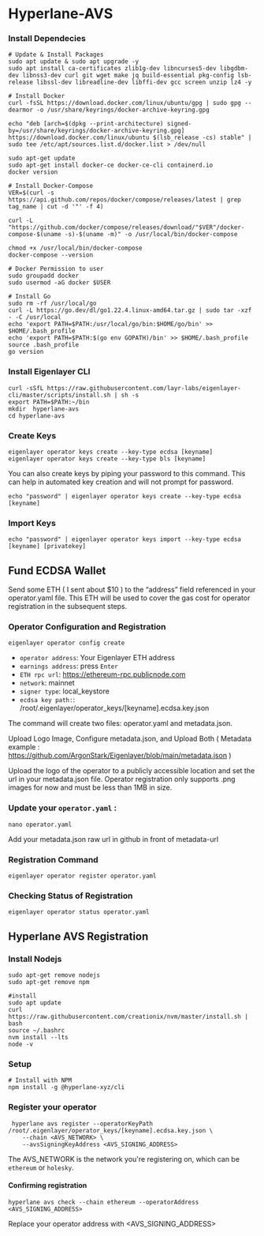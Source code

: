 # Hyperlane-AVS

### Install Dependecies 
```
# Update & Install Packages
sudo apt update & sudo apt upgrade -y
sudo apt install ca-certificates zlib1g-dev libncurses5-dev libgdbm-dev libnss3-dev curl git wget make jq build-essential pkg-config lsb-release libssl-dev libreadline-dev libffi-dev gcc screen unzip lz4 -y

# Install Docker
curl -fsSL https://download.docker.com/linux/ubuntu/gpg | sudo gpg --dearmor -o /usr/share/keyrings/docker-archive-keyring.gpg

echo "deb [arch=$(dpkg --print-architecture) signed-by=/usr/share/keyrings/docker-archive-keyring.gpg] https://download.docker.com/linux/ubuntu $(lsb_release -cs) stable" | sudo tee /etc/apt/sources.list.d/docker.list > /dev/null

sudo apt-get update
sudo apt-get install docker-ce docker-ce-cli containerd.io
docker version

# Install Docker-Compose
VER=$(curl -s https://api.github.com/repos/docker/compose/releases/latest | grep tag_name | cut -d '"' -f 4)

curl -L "https://github.com/docker/compose/releases/download/"$VER"/docker-compose-$(uname -s)-$(uname -m)" -o /usr/local/bin/docker-compose

chmod +x /usr/local/bin/docker-compose
docker-compose --version

# Docker Permission to user
sudo groupadd docker
sudo usermod -aG docker $USER

# Install Go
sudo rm -rf /usr/local/go
curl -L https://go.dev/dl/go1.22.4.linux-amd64.tar.gz | sudo tar -xzf - -C /usr/local
echo 'export PATH=$PATH:/usr/local/go/bin:$HOME/go/bin' >> $HOME/.bash_profile
echo 'export PATH=$PATH:$(go env GOPATH)/bin' >> $HOME/.bash_profile
source .bash_profile
go version
```

### Install Eigenlayer CLI 
```
curl -sSfL https://raw.githubusercontent.com/layr-labs/eigenlayer-cli/master/scripts/install.sh | sh -s
export PATH=$PATH:~/bin
mkdir  hyperlane-avs
cd hyperlane-avs
```

### Create Keys 
```
eigenlayer operator keys create --key-type ecdsa [keyname]
eigenlayer operator keys create --key-type bls [keyname]
```
You can also create keys by piping your password to this command. This can help in automated key creation and will not prompt for password. 
```
echo "password" | eigenlayer operator keys create --key-type ecdsa [keyname]
```
### Import Keys 
```
echo "password" | eigenlayer operator keys import --key-type ecdsa [keyname] [privatekey]
```

## Fund ECDSA Wallet
Send some ETH ( I sent about $10 ) to the “address” field referenced in your operator.yaml file. This ETH will be used to cover the gas cost for operator registration in the subsequent steps.

### Operator Configuration and Registration
``` 
eigenlayer operator config create
```
- `operator address`: Your Eigenlayer ETH address
- `earnings address`: press `Enter`
- `ETH rpc url`: https://ethereum-rpc.publicnode.com
- `network`: mainnet
- `signer type`: local_keystore
- `ecdsa key path:`: /root/.eigenlayer/operator_keys/[keyname].ecdsa.key.json

The command will create two files: operator.yaml and metadata.json.

Upload Logo Image, Configure metadata.json, and Upload Both ( Metadata example : https://github.com/ArgonStark/Eigenlayer/blob/main/metadata.json ) 

Upload the logo of the operator to a publicly accessible location and set the url in your metadata.json file. Operator registration only supports .png images for now and must be less than 1MB in size.

### Update your `operator.yaml` : 
``` 
nano operator.yaml
```
Add your metadata.json raw url in github in front of metadata-url

### Registration Command 
```
eigenlayer operator register operator.yaml
```
### Checking Status of Registration
``` 
eigenlayer operator status operator.yaml
```

## Hyperlane AVS Registration 

### Install Nodejs 
``` 
sudo apt-get remove nodejs
sudo apt-get remove npm

#install 
sudo apt update
curl https://raw.githubusercontent.com/creationix/nvm/master/install.sh | bash
source ~/.bashrc
nvm install --lts
node -v
```

### Setup
``` 
# Install with NPM
npm install -g @hyperlane-xyz/cli
```

### Register your operator 
```
 hyperlane avs register --operatorKeyPath /root/.eigenlayer/operator_keys/[keyname].ecdsa.key.json \
    --chain <AVS_NETWORK> \
    --avsSigningKeyAddress <AVS_SIGNING_ADDRESS>
```
The AVS_NETWORK is the network you're registering on, which can be `ethereum` or `holesky`.

#### Confirming registration
```
hyperlane avs check --chain ethereum --operatorAddress <AVS_SIGNING_ADDRESS>
``` 
Replace your operator address with <AVS_SIGNING_ADDRESS>


